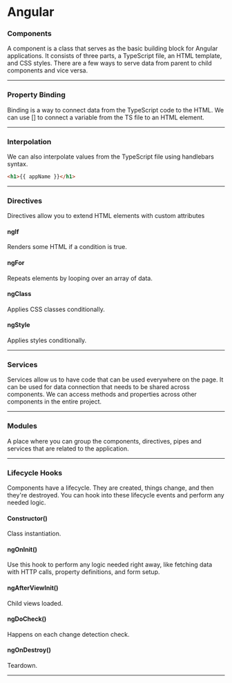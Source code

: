 # Angular

### Components

A component is a class that serves as the basic building block for Angular applications. It consists of three parts, a TypeScript file, an HTML template, and CSS styles. There are a few ways to serve data from parent to child components and vice versa.

***

### Property Binding

Binding is a way to connect data from the TypeScript code to the HTML. We can use [] to connect a variable from the TS file to an HTML element.

***

### Interpolation

We can also interpolate values from the TypeScript file using handlebars syntax.

 ```html
 <h1>{{ appName }}</h1>
 ```

***

### Directives

Directives allow you to extend HTML elements with custom attributes

#### ngIf

Renders some HTML if a condition is true.

#### ngFor

Repeats elements by looping over an array of data.

#### ngClass

Applies CSS classes conditionally.

#### ngStyle 

Applies styles conditionally.

***

### Services

Services allow us to have code that can be used everywhere on the page. It can be used for data connection that needs to be shared across components. We can access methods and properties across other components in the entire project.

***

### Modules

A place where you can group the components, directives, pipes and services that are related to the application.

***

### Lifecycle Hooks

Components have a lifecycle. They are created, things change, and then they're destroyed. You can hook into these lifecycle events and perform any needed logic. 

#### Constructor()

Class instantiation.

#### ngOnInit()

Use this hook to perform any logic needed right away, like fetching data with HTTP calls, property definitions, and form setup.

#### ngAfterViewInit()

Child views loaded.

#### ngDoCheck()

Happens on each change detection check.

#### ngOnDestroy()

Teardown.

***
